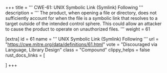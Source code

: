 +++
title = '''
CWE-61: UNIX Symbolic Link (Symlink) Following
'''
description	= '''
The product, when opening a file or directory, does not sufficiently account for when the file is a symbolic link that resolves to a target outside of the intended control sphere. This could allow an attacker to cause the product to operate on unauthorized files.
'''
weight = 61

[extra]
id = 61
name = '''
UNIX Symbolic Link (Symlink) Following
'''
url = "https://cwe.mitre.org/data/definitions/61.html"
vote = "Discouraged via Language, Library Design"
class = "Compound"
clippy_helps = false
rust_docs_links = [
	
]
+++
